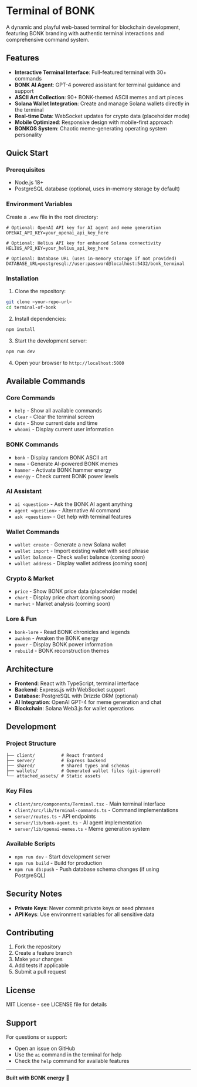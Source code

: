 # Terminal of BONK

A dynamic and playful web-based terminal for blockchain development, featuring BONK branding with authentic terminal interactions and comprehensive command system.

## Features

- **Interactive Terminal Interface**: Full-featured terminal with 30+ commands
- **BONK AI Agent**: GPT-4 powered assistant for terminal guidance and support
- **ASCII Art Collection**: 90+ BONK-themed ASCII memes and art pieces
- **Solana Wallet Integration**: Create and manage Solana wallets directly in the terminal
- **Real-time Data**: WebSocket updates for crypto data (placeholder mode)
- **Mobile Optimized**: Responsive design with mobile-first approach
- **BONKOS System**: Chaotic meme-generating operating system personality

## Quick Start

### Prerequisites

- Node.js 18+ 
- PostgreSQL database (optional, uses in-memory storage by default)

### Environment Variables

Create a `.env` file in the root directory:

```env
# Optional: OpenAI API key for AI agent and meme generation
OPENAI_API_KEY=your_openai_api_key_here

# Optional: Helius API key for enhanced Solana connectivity
HELIUS_API_KEY=your_helius_api_key_here

# Optional: Database URL (uses in-memory storage if not provided)
DATABASE_URL=postgresql://user:password@localhost:5432/bonk_terminal
```

### Installation

1. Clone the repository:
```bash
git clone <your-repo-url>
cd terminal-of-bonk
```

2. Install dependencies:
```bash
npm install
```

3. Start the development server:
```bash
npm run dev
```

4. Open your browser to `http://localhost:5000`

## Available Commands

### Core Commands
- `help` - Show all available commands
- `clear` - Clear the terminal screen
- `date` - Show current date and time
- `whoami` - Display current user information

### BONK Commands
- `bonk` - Display random BONK ASCII art
- `meme` - Generate AI-powered BONK memes
- `hammer` - Activate BONK hammer energy
- `energy` - Check current BONK power levels

### AI Assistant
- `ai <question>` - Ask the BONK AI agent anything
- `agent <question>` - Alternative AI command
- `ask <question>` - Get help with terminal features

### Wallet Commands
- `wallet create` - Generate a new Solana wallet
- `wallet import` - Import existing wallet with seed phrase
- `wallet balance` - Check wallet balance (coming soon)
- `wallet address` - Display wallet address (coming soon)

### Crypto & Market
- `price` - Show BONK price data (placeholder mode)
- `chart` - Display price chart (coming soon)
- `market` - Market analysis (coming soon)

### Lore & Fun
- `bonk-lore` - Read BONK chronicles and legends
- `awaken` - Awaken the BONK energy
- `power` - Display BONK power information
- `rebuild` - BONK reconstruction themes

## Architecture

- **Frontend**: React with TypeScript, terminal interface
- **Backend**: Express.js with WebSocket support
- **Database**: PostgreSQL with Drizzle ORM (optional)
- **AI Integration**: OpenAI GPT-4 for meme generation and chat
- **Blockchain**: Solana Web3.js for wallet operations

## Development

### Project Structure
```
├── client/          # React frontend
├── server/          # Express backend
├── shared/          # Shared types and schemas
├── wallets/         # Generated wallet files (git-ignored)
└── attached_assets/ # Static assets
```

### Key Files
- `client/src/components/Terminal.tsx` - Main terminal interface
- `client/src/lib/terminal-commands.ts` - Command implementations
- `server/routes.ts` - API endpoints
- `server/lib/bonk-agent.ts` - AI agent implementation
- `server/lib/openai-memes.ts` - Meme generation system

### Available Scripts
- `npm run dev` - Start development server
- `npm run build` - Build for production
- `npm run db:push` - Push database schema changes (if using PostgreSQL)

## Security Notes

- **Private Keys**: Never commit private keys or seed phrases
- **API Keys**: Use environment variables for all sensitive data

## Contributing

1. Fork the repository
2. Create a feature branch
3. Make your changes
4. Add tests if applicable
5. Submit a pull request

## License

MIT License - see LICENSE file for details

## Support

For questions or support:
- Open an issue on GitHub
- Use the `ai` command in the terminal for help
- Check the `help` command for available features

---

**Built with BONK energy** 🔨

